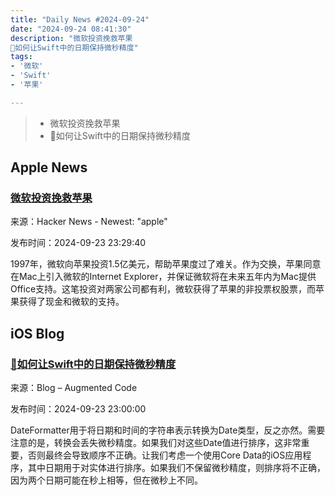 ```yaml
---
title: "Daily News #2024-09-24"
date: "2024-09-24 08:41:30"
description: "微软投资挽救苹果
🤯如何让Swift中的日期保持微秒精度"
tags: 
- '微软'
- 'Swift'
- '苹果'

---
```


> - 微软投资挽救苹果
> - 🤯如何让Swift中的日期保持微秒精度

## Apple News

### [微软投资挽救苹果](https://www.cultofmac.com/news/microsoft-investment-saves-apple)

来源：Hacker News - Newest: "apple"

发布时间：2024-09-23 23:29:40

1997年，微软向苹果投资1.5亿美元，帮助苹果度过了难关。作为交换，苹果同意在Mac上引入微软的Internet Explorer，并保证微软将在未来五年内为Mac提供Office支持。这笔投资对两家公司都有利，微软获得了苹果的非投票权股票，而苹果获得了现金和微软的支持。

## iOS Blog

### [🤯如何让Swift中的日期保持微秒精度](https://augmentedcode.io/2024/09/23/how-to-keep-dates-microseconds-precision-in-swift/)

来源：Blog – Augmented Code

发布时间：2024-09-23 23:00:00

DateFormatter用于将日期和时间的字符串表示转换为Date类型，反之亦然。需要注意的是，转换会丢失微秒精度。如果我们对这些Date值进行排序，这非常重要，否则最终会导致顺序不正确。让我们考虑一个使用Core Data的iOS应用程序，其中日期用于对实体进行排序。如果我们不保留微秒精度，则排序将不正确，因为两个日期可能在秒上相等，但在微秒上不同。
